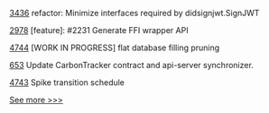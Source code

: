 
[3436](https://github.com/hyperledger/aries-framework-go/pull/3436) refactor: Minimize interfaces required by didsignjwt.SignJWT

[2978](https://github.com/hyperledger/iroha/pull/2978) [feature]: #2231 Generate FFI wrapper API

[4744](https://github.com/hyperledger/besu/pull/4744) [WORK IN PROGRESS] flat database filling pruning 

[653](https://github.com/hyperledger-labs/blockchain-carbon-accounting/pull/653) Update CarbonTracker contract and api-server synchronizer.

[4743](https://github.com/hyperledger/besu/pull/4743) Spike transition schedule


[See more >>>](https://start-here.hyperledger.org/pull-requests)
